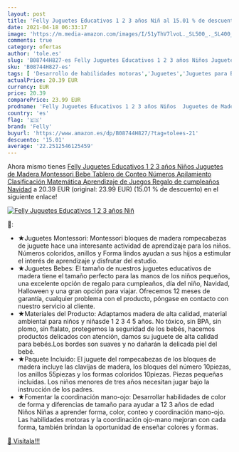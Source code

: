 ```yaml
---
layout: post
title: 'Felly Juguetes Educativos 1 2 3 años Niñ al 15.01 % de descuento'
date: 2021-04-18 06:33:17
image: 'https://m.media-amazon.com/images/I/51yThV7lvoL._SL500_._SL400_.jpg'
comments: true
category: ofertas
author: 'tole.es'
slug: 'B08744H827-es Felly Juguetes Educativos 1 2 3 años Niños Juguetes de...'
sku: 'B08744H827-es'
tags: [ 'Desarrollo de habilidades motoras','Juguetes','Juguetes para Bebés y primera infancia','Juguetes y juegos','felly','navidad', ]
actualPrice: 20.39 EUR
currency: EUR
price: 20.39
comparePrice: 23.99 EUR
prodname: 'Felly Juguetes Educativos 1 2 3 años Niños  Juguetes de Madera Montessori Bebe Tablero de Conteo Números Apilamiento Clasificación Matemática Aprendizaje de Juegos  Regalo de cumpleaños Navidad'
country: 'es'
flag: '🇪🇸'
brand: 'Felly'
buyurl: 'https://www.amazon.es/dp/B08744H827/?tag=tolees-21'
descuento: '15.01'
average: '22.2512546125459'
---
```


Ahora mismo tienes [Felly Juguetes Educativos 1 2 3 años Niños  Juguetes de Madera Montessori Bebe Tablero de Conteo Números Apilamiento Clasificación Matemática Aprendizaje de Juegos  Regalo de cumpleaños Navidad](https://www.amazon.es/dp/B08744H827/?tag=tolees-21) a 20.39 EUR (original: 23.99 EUR) (15.01 %  de descuento) en el siguiente enlace!

[![Felly Juguetes Educativos 1 2 3 años Niñ](https://m.media-amazon.com/images/I/51yThV7lvoL._SL500_._SL400_.jpg)](https://www.amazon.es/dp/B08744H827/?tag=tolees-21)

🔎:

- ★Juguetes Montessori: Montessori bloques de madera rompecabezas de juguete hace una interesante actividad de aprendizaje para los niños. Números coloridos, anillos y Forma lindos ayudan a sus hijos a estimular el interés de aprendizaje y disfrutar del estudio.
- ★Juguetes Bebes: El tamaño de nuestros juguetes educativos de madera tiene el tamaño perfecto para las manos de los niños pequeños, una excelente opción de regalo para cumpleaños, día del niño, Navidad, Halloween y una gran opción para viajar. Ofrecemos 12 meses de garantía, cualquier problema con el producto, póngase en contacto con nuestro servicio al cliente.
- ★Materiales del Producto: Adaptamos madera de alta calidad, material ambiental para niños y niñasde 1 2 3 4 5 años. No tóxico, sin BPA, sin plomo, sin ftalato, protegemos la seguridad de los bebés, hacemos productos delicados con atención, damos su juguete de alta calidad para bebés.Los bordes son suaves y no dañarán la delicada piel del bebé.
- ★Paquete Incluido: El juguete del rompecabezas de los bloques de madera incluye las clavijas de madera, los bloques del número 10piezas, los anillos 55piezas y los formas coloridos 10piezas. Piezas pequeñas incluidas. Los niños menores de tres años necesitan jugar bajo la instrucción de los padres.
- ★Fomentar la coordinación mano-ojo: Desarrollar habilidades de color de forma y diferencias de tamaño para ayudar a 12 3 años de edad Niños Niñas a aprender forma, color, conteo y coordinación mano-ojo. Las habilidades motoras y la coordinación ojo-mano mejoran con cada forma, también brindan la oportunidad de enseñar colores y formas.

[🛒 Visítala!!!](https://www.amazon.es/dp/B08744H827/?tag=tolees-21)
